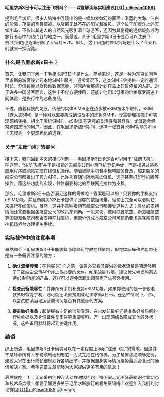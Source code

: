 **毛里求斯3日卡可以注册飞机吗？——深度解读与实用建议[[TG💪+ @esim1088](https://t.me/s/esim1088)]**

提到毛里求斯，很多人脑海中浮现出的是一幅如梦如幻的画面：湛蓝的大海、洁白的沙滩、茂密的热带植被，以及那无处不在的阳光和微风。这个位于印度洋上的天堂小岛，不仅以其迷人的自然风光吸引着全球游客，还因为其便捷的通信服务成为旅行者心中的热门目的地之一。而最近，关于“毛里求斯3日卡是否可以注册飞机”的问题也逐渐引起了大家的关注。那么，这个问题的答案究竟是什么？今天我们就来一探究竟。

### 什么是毛里求斯3日卡？

首先，让我们了解一下毛里求斯3日卡是什么。简单来说，这是一种为短期访问毛里求斯的游客设计的本地SIM卡服务。通常情况下，这类SIM卡会提供一定的通话时长、短信数量以及移动数据流量，非常适合那些计划在岛上短暂停留的人群。对于许多中国游客而言，这种卡不仅方便使用，还能让他们以低廉的价格享受高速上网体验，是旅行中的必备良品。

不过，随着科技的发展，传统的实体SIM卡正在逐步被eSIM技术所取代。eSIM（嵌入式SIM）是一种可以直接集成到设备中的虚拟SIM卡，无需物理插拔即可实现网络连接。相比于传统SIM卡，eSIM具有更高的灵活性和兼容性，尤其适合经常跨国旅行的用户。因此，在毛里求斯旅行期间，选择一张支持eSIM功能的本地卡无疑是一个更现代化的选择。

### 关于“注册飞机”的疑问

接下来，我们回到本文的核心问题——毛里求斯3日卡是否可以用于“注册飞机”。在这里，“注册飞机”并不是指真的去航空公司办理飞机登记手续，而是指通过某些应用程序或网站完成在线值机操作。随着智能手机和平板电脑的普及，越来越多的航空公司都推出了官方APP，允许乘客随时随地完成值机、选座甚至打印登机牌等操作。而这些功能的实现，往往需要稳定的互联网连接作为支撑。

那么，毛里求斯3日卡能否满足这样的需求呢？答案是可以的！只要你的手机支持eSIM功能，并且所购买的3日卡提供了足够的数据流量，理论上完全可以借助它来进行在线值机。当然，这并不意味着所有航空公司都接受这种方式；具体的支持情况还需要根据各航空公司的政策来判断。一般来说，像阿联酋航空、新加坡航空等国际知名航司都会支持在线值机，但部分低成本航空公司可能仍要求乘客亲自前往机场柜台办理相关手续。

### 实际操作中的注意事项

虽然理论上毛里求斯3日卡能够帮助你顺利完成在线值机，但在实际操作过程中还是有一些需要注意的地方：

1. **确认流量套餐**：在购买3日卡之前，请务必查看其提供的数据流量是否足够用于下载航空公司APP并上传必要的文件。如果流量有限，建议优先考虑购买支持eSIM功能的产品，这样可以避免因超出限额而产生额外费用。

2. **检查设备兼容性**：并非所有手机都支持eSIM功能。如果你使用的是一部较老款式的智能手机，则可能无法直接加载毛里求斯3日卡。在这种情况下，你可以尝试联系当地运营商询问是否有其他替代方案。

3. **提前做好准备**：即使拥有充足的流量资源，在出发前最好还是准备好纸质版的行程单据以及身份证件复印件等重要资料。万一出现网络故障或其他意外状况，这些备用材料将起到关键作用。

### 结语

综上所述，毛里求斯3日卡确实可以在一定程度上满足“注册飞机”的需求，但这并不意味着所有人都能顺利地利用这一方式完成在线值机。为了确保旅途顺畅无忧，建议大家在出行前仔细规划好各项细节，并根据自身实际情况选择最适合自己的通信解决方案。希望这篇文章能够为大家提供更多有用的信息！

最后提醒一下：无论采用何种方式处理通信问题，都不要忘记关注最新的行业动态和技术趋势哦！想要了解更多关于毛里求斯旅行的相关资讯吗？欢迎加入我们的讨论群组[[TG💪+ @esim1088](https://t.me/s/esim1088) ![Image](https://i.postimg.cc/4NQfJmqS/Snipaste-2025-05-13-00-14-12.png)]